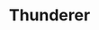 ---
layout: hero
title: Thunderer
spec: Psyker
class: Longshot
skill:
    name: Chain Lightning
    description: Thunderer's basic attack bounces between enemy units. Damage reduces 50% per bounce.
    stats:
        Cooldown: 1.6s
        Bounces: 3/5/7
---